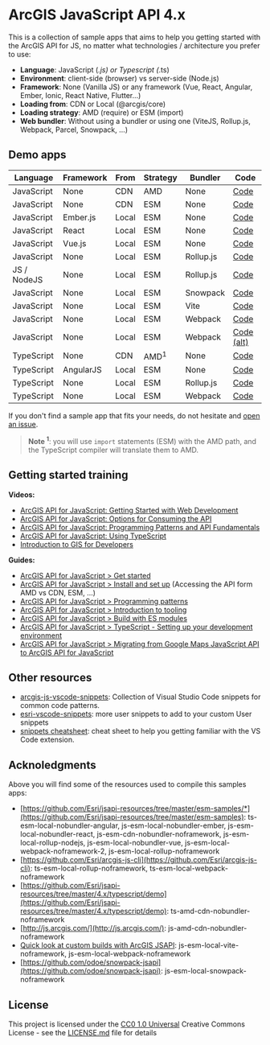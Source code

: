 # ArcGIS JavaScript API 4.x

This is a collection of sample apps that aims to help you getting started with the ArcGIS API for JS, no matter what technologies / architecture you prefer to use:

* **Language**: JavaScript (*.js) or Typescript (*.ts)
* **Environment**: client-side (browser) vs server-side (Node.js)
* **Framework**: None (Vanilla JS) or any framework (Vue, React, Angular, Ember, Ionic, React Native, Flutter...)
* **Loading from**: CDN or Local (@arcgis/core)
* **Loading strategy**: AMD (require) or ESM (import)
* **Web bundler**: Without using a bundler or using one (ViteJS, Rollup.js, Webpack, Parcel, Snowpack, ...)

## Demo apps

|Language|Framework|From|Strategy|Bundler|Code|
|---|---|---|---|---|---|
|JavaScript|None|CDN|AMD|None|[Code](./js-amd-cdn-nobundler-noframework)
|JavaScript|None|CDN|ESM|None|[Code](./js-esm-cdn-nobundler-noframework)
|JavaScript|Ember.js|Local|ESM|None|[Code](./js-esm-local-nobundler-ember)
|JavaScript|React|Local|ESM|None|[Code](./js-esm-local-nobundler-react)
|JavaScript|Vue.js|Local|ESM|None|[Code](./js-esm-local-nobundler-vue)
|JavaScript|None|Local|ESM|Rollup.js|[Code](./js-esm-local-rollup-noframework)
|JS / NodeJS|None|Local|ESM|Rollup.js|[Code](./js-esm-local-rollup-nodejs)
|JavaScript|None|Local|ESM|Snowpack|[Code](./js-esm-local-snowpack-noframework)
|JavaScript|None|Local|ESM|Vite|[Code](./js-esm-local-vite-noframework/README.md)
|JavaScript|None|Local|ESM|Webpack|[Code](./js-esm-local-webpack-noframework/README.md)
|JavaScript|None|Local|ESM|Webpack|[Code (alt)](./js-esm-local-webpack-noframework-2/README.md)
|TypeScript|None|CDN|AMD<sup>1</sup>|None|[Code](./ts-amd-cdn-nobundler-noframework/README.md)
|TypeScript|AngularJS|Local|ESM|None|[Code](./ts-esm-local-nobundler-angular)
|TypeScript|None|Local|ESM|Rollup.js|[Code](./ts-esm-local-rollup-noframework)
|TypeScript|None|Local|ESM|Webpack|[Code](./ts-esm-local-webpack-noframework)

If you don't find a sample app that fits your needs, do not hesitate and [open an issue](https://github.com/hhkaos/arcgis-js-api-starter-apps/issues).

> **Note <sup>1</sup>**: you will use `import` statements (ESM) with the AMD path, and the TypeScript compiler will translate them to AMD.

## Getting started training

**Videos:**

* [ArcGIS API for JavaScript: Getting Started with Web Development](https://www.youtube.com/watch?v=z9kIZjUjsZ4&list=PLahIW2YFPQd6Uu9u3kRTgGo-HxONKDTi1&index=30)
* [ArcGIS API for JavaScript: Options for Consuming the API](https://www.youtube.com/watch?v=UL0m0EXW8Es&list=PLahIW2YFPQd6Uu9u3kRTgGo-HxONKDTi1&index=38)
* [ArcGIS API for JavaScript: Programming Patterns and API Fundamentals](https://www.youtube.com/watch?v=mA8uLu4-IcU&list=PLahIW2YFPQd6Uu9u3kRTgGo-HxONKDTi1&index=27)
* [ArcGIS API for JavaScript: Using TypeScript](https://www.youtube.com/watch?v=TYxHZb1HPqs&list=PLahIW2YFPQd6Uu9u3kRTgGo-HxONKDTi1&index=18)
* [Introduction to GIS for Developers](https://www.pluralsight.com/courses/gis-introduction-developers)

**Guides:**

* [ArcGIS API for JavaScript > Get started](https://www.youtube.com/watch?v=TYxHZb1HPqs&list=PLahIW2YFPQd6Uu9u3kRTgGo-HxONKDTi1&index=18)
* [ArcGIS API for JavaScript > Install and set up](https://developers.arcgis.com/javascript/latest/install-and-set-up/) (Accessing the API form AMD vs CDN, ESM, ...)
* [ArcGIS API for JavaScript > Programming patterns](https://developers.arcgis.com/javascript/latest/programming-patterns/)
* [ArcGIS API for JavaScript > Introduction to tooling](https://developers.arcgis.com/javascript/latest/tooling-intro/)
* [ArcGIS API for JavaScript > Build with ES modules](https://developers.arcgis.com/javascript/latest/es-modules/)
* [ArcGIS API for JavaScript > TypeScript - Setting up your development environment](https://developers.arcgis.com/javascript/latest/typescript-setup/)
* [ArcGIS API for JavaScript > Migrating from Google Maps JavaScript API to ArcGIS API for JavaScript](https://developers.arcgis.com/javascript/latest/migrating-from-google-maps-to-arcgis-javascript-api/)

## Other resources

* [arcgis-js-vscode-snippets](https://github.com/Esri/arcgis-js-vscode-snippets): Collection of Visual Studio Code snippets for common code patterns.
* [esri-vscode-snippets](https://github.com/hhkaos/esri-vscode-snippets): more user snippets to add to your custom User snippets
* [snippets cheatsheet](https://cheatography.com/hhkaos/cheat-sheets/vscode-arcgis-js-api-4-x-snippets-cheat-sheet/): cheat sheet to help you getting familiar with the VS Code extension.

## Acknoledgments

Above you will find some of the resources used to compile this samples apps:

* [https://github.com/Esri/jsapi-resources/tree/master/esm-samples/*](https://github.com/Esri/jsapi-resources/tree/master/esm-samples): ts-esm-local-nobundler-angular, js-esm-local-nobundler-ember, js-esm-local-nobundler-react, js-esm-cdn-nobundler-noframework, js-esm-local-rollup-nodejs, js-esm-local-nobundler-vue, js-esm-local-webpack-noframework-2, js-esm-local-rollup-noframework
* [https://github.com/Esri/arcgis-js-cli](https://github.com/Esri/arcgis-js-cli): ts-esm-local-rollup-noframework, ts-esm-local-webpack-noframework
* [https://github.com/Esri/jsapi-resources/tree/master/4.x/typescript/demo](https://github.com/Esri/jsapi-resources/tree/master/4.x/typescript/demo): ts-amd-cdn-nobundler-noframework
* [http://js.arcgis.com/](http://js.arcgis.com/): js-amd-cdn-nobundler-noframework
* [Quick look at custom builds with ArcGIS JSAPI](https://www.youtube.com/watch?v=VmzjaGfBRyo): js-esm-local-vite-noframework, js-esm-local-webpack-noframework
* [https://github.com/odoe/snowpack-jsapi](https://github.com/odoe/snowpack-jsapi): js-esm-local-snowpack-noframework

## License

This project is licensed under the [CC0 1.0 Universal](LICENSE.md)
Creative Commons License - see the [LICENSE.md](LICENSE.md) file for
details



